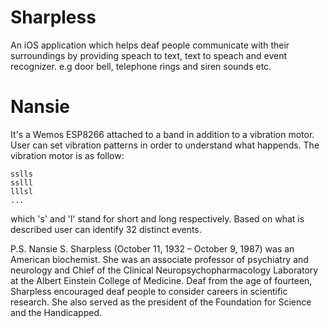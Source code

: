 # Sharpless
An iOS application which helps deaf people communicate with their surroundings by providing speach to text, text to speach and event recognizer. e.g door bell, telephone rings and siren sounds etc.
# Nansie
It's a Wemos ESP8266 attached to a band in addition to a vibration motor. User can set vibration patterns in order to understand what happends. 
The vibration motor is as follow:
```
sslls
sslll
lllsl
...
```
which 's' and 'l' stand for short and long respectively. Based on what is described user can identify 32 distinct events.

P.S. Nansie S. Sharpless (October 11, 1932 – October 9, 1987) was an American biochemist. She was an associate professor of psychiatry and neurology and Chief of the Clinical Neuropsychopharmacology Laboratory at the Albert Einstein College of Medicine. Deaf from the age of fourteen, Sharpless encouraged deaf people to consider careers in scientific research. She also served as the president of the Foundation for Science and the Handicapped.

